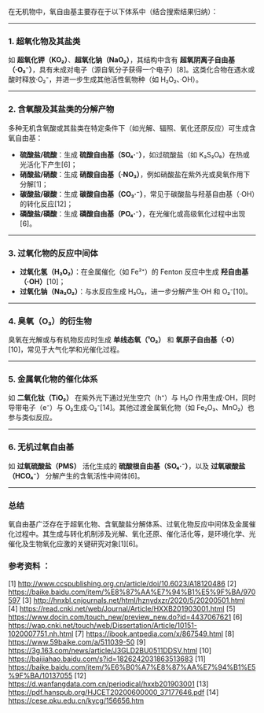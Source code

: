 

在无机物中，氧自由基主要存在于以下体系中（结合搜索结果归纳）：

---

### **1. 超氧化物及其盐类**  
如 **超氧化钾（KO₂）**、**超氧化钠（NaO₂）**，其结构中含有 **超氧阴离子自由基（·O₂⁻）**，具有未成对电子（源自氧分子获得一个电子）[8]。这类化合物在遇水或酸时释放·O₂⁻，并进一步生成其他活性氧物种（如 H₂O₂、·OH）。

---

### **2. 含氧酸及其盐类的分解产物**  
多种无机含氧酸或其盐类在特定条件下（如光解、辐照、氧化还原反应）可生成含氧自由基：  
- **硫酸盐/硫酸**：生成 **硫酸自由基（SO₄·⁻）**，如过硫酸盐（如 K₂S₂O₈）在热或光活化下产生[6]；  
- **硝酸盐/硝酸**：生成 **硝酸自由基（·NO₃）**，例如硝酸盐在紫外光或臭氧作用下分解[1]；  
- **碳酸盐/碳酸**：生成 **碳酸自由基（CO₃·⁻）**，常见于碳酸盐与羟基自由基（·OH）的转化反应[12]；  
- **磷酸盐/磷酸**：生成 **磷酸自由基（PO₄·⁻）**，在光催化或高级氧化过程中出现[6]。

---

### **3. 过氧化物的反应中间体**  
- **过氧化氢（H₂O₂）**：在金属催化（如 Fe²⁺）的 Fenton 反应中生成 **羟自由基（·OH）**[10]；  
- **过氧化钠（Na₂O₂）**：与水反应生成 H₂O₂，进一步分解产生·OH 和 O₂⁻[10]。

---

### **4. 臭氧（O₃）的衍生物**  
臭氧在光解或与有机物反应时生成 **单线态氧（¹O₂）** 和 **氧原子自由基（·O）**[10]，常见于大气化学和光催化过程。

---

### **5. 金属氧化物的催化体系**  
如 **二氧化钛（TiO₂）** 在紫外光下通过光生空穴（h⁺）与 H₂O 作用生成·OH，同时导带电子（e⁻）与 O₂生成·O₂⁻[14]。其他过渡金属氧化物（如 Fe₂O₃、MnO₂）也参与类似反应。

---

### **6. 无机过氧自由基**  
如 **过氧硫酸盐（PMS）** 活化生成的 **硫酸根自由基（SO₄·⁻）**，以及 **过氧碳酸盐（HCO₄⁻）** 分解产生的含氧活性中间体[6]。

---

### **总结**  
氧自由基广泛存在于超氧化物、含氧酸盐分解体系、过氧化物反应中间体及金属催化过程中。其生成与转化机制涉及光解、氧化还原、催化活化等，是环境化学、光催化及生物氧化应激的关键研究对象[1][6]。

### 参考资料 ：
[1] http://www.ccspublishing.org.cn/article/doi/10.6023/A18120486
[2] https://baike.baidu.com/item/%E8%87%AA%E7%94%B1%E5%9F%BA/970597
[3] http://hnxbl.cnjournals.net/html/hznydxzr/2020/5/20200501.html
[4] https://read.cnki.net/web/Journal/Article/HXXB201903001.html
[5] https://www.docin.com/touch_new/preview_new.do?id=4437067621
[6] https://wap.cnki.net/touch/web/Dissertation/Article/10151-1020007751.nh.html
[7] https://ibook.antpedia.com/x/867549.html
[8] https://www.59baike.com/a/511039-50
[9] https://3g.163.com/news/article/J3GLD2BU0511DDSV.html
[10] https://baijiahao.baidu.com/s?id=1826242031863513683
[11] https://baike.baidu.com/item/%E6%B0%A7%E8%87%AA%E7%94%B1%E5%9F%BA/10137055
[12] https://d.wanfangdata.com.cn/periodical/hxxb201903001
[13] https://pdf.hanspub.org/HJCET20200600000_37177646.pdf
[14] https://cese.pku.edu.cn/kycg/156656.htm